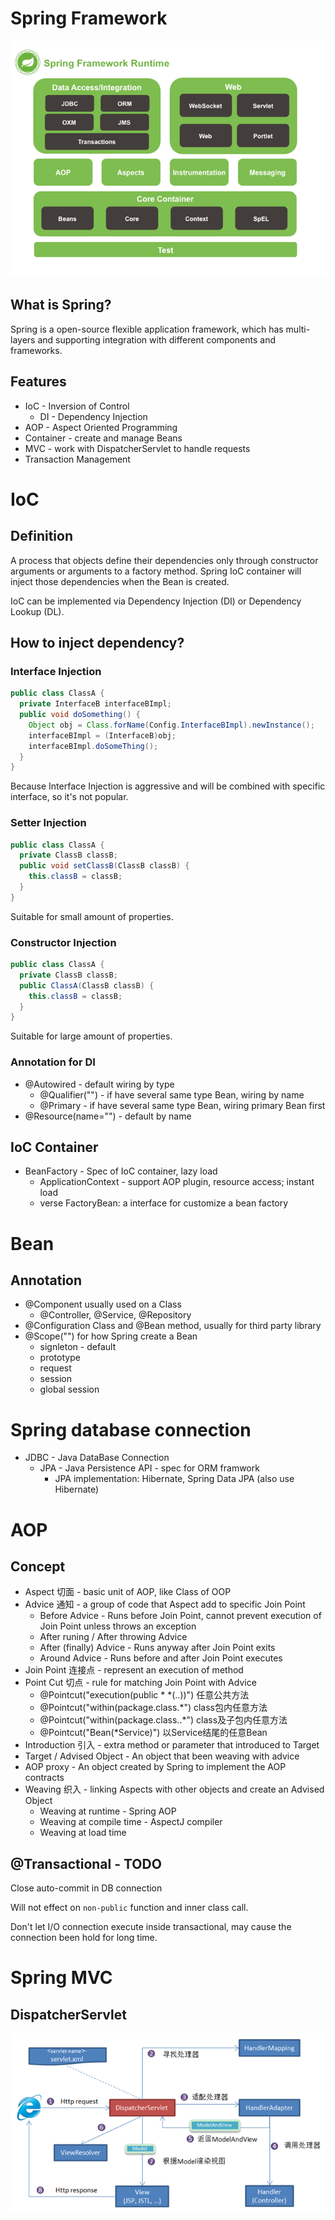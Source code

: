 # Spring Framework

![img](https://raw.githubusercontent.com/KOVERcjm/Pictures/master/spring-framework.png)

## What is Spring?

Spring is a open-source flexible application framework, which has multi-layers and supporting integration with different components and frameworks.

## Features

- IoC - Inversion of Control
  - DI - Dependency Injection
- AOP - Aspect Oriented Programming
- Container - create and manage Beans
- MVC - work with DispatcherServlet to handle requests
- Transaction Management

# IoC

## Definition

A process that objects define their dependencies only through constructor arguments or arguments to a factory method. Spring IoC container will inject those dependencies when the Bean is created.

IoC can be implemented via Dependency Injection (DI) or Dependency Lookup (DL).

## How to inject dependency?

### Interface Injection

``` java
public class ClassA {
  private InterfaceB interfaceBImpl;
  public void doSomething() {
    Object obj = Class.forName(Config.InterfaceBImpl).newInstance();
    interfaceBImpl = (InterfaceB)obj;
    interfaceBImpl.doSomeThing();
  }
}
```

Because Interface Injection is aggressive and will be combined with specific interface, so it's not popular.

### Setter Injection

``` java
public class ClassA {
  private ClassB classB;
  public void setClassB(ClassB classB) {
    this.classB = classB;
  }
}
```

Suitable for small amount of properties. 

### Constructor Injection

``` java
public class ClassA {
  private ClassB classB;
  public ClassA(ClassB classB) {
    this.classB = classB;
  }
}
```

Suitable for large amount of properties.

### Annotation for DI

- @Autowired - default wiring by type
  - @Qualifier("") -  if have several same type Bean, wiring by name
  - @Primary - if have several same type Bean, wiring primary Bean first
- @Resource(name="") - default by name

## IoC Container

- BeanFactory - Spec of IoC container, lazy load
  - ApplicationContext - support AOP plugin, resource access; instant load
  - verse FactoryBean: a interface for customize a bean factory

# Bean

## Annotation 

- @Component usually used on a Class
  - @Controller, @Service, @Repository
- @Configuration Class and @Bean method, usually for third party library
- @Scope("") for how Spring create a Bean
  - signleton - default
  - prototype
  - request
  - session
  - global session

# Spring database connection

- JDBC - Java DataBase Connection
  - JPA - Java Persistence API - spec for ORM framwork
    - JPA implementation: Hibernate, Spring Data JPA (also use Hibernate)

# AOP

## Concept

- Aspect 切面 - basic unit of AOP, like Class of OOP
- Advice 通知 - a group of code that Aspect add to specific Join Point
  - Before Advice - Runs before Join Point, cannot prevent execution of Join Point unless throws an exception
  - After runing / After throwing Advice
  - After (finally) Advice - Runs anyway after Join Point exits
  - Around Advice - Runs before and after Join Point executes
- Join Point 连接点 - represent an execution of method 
- Point Cut 切点 - rule for matching Join Point with Advice
  - @Pointcut("execution(public * *(..))") 任意公共方法
  - @Pointcut("within(package.class.*") class包内任意方法
  - @Pointcut("within(package.class..*") class及子包内任意方法
  - @Pointcut("Bean(*Service)") 以Service结尾的任意Bean
- Introduction 引入 - extra method or parameter that introduced to Target
- Target / Advised Object - An object that been weaving with advice
- AOP proxy - An object created by Spring to implement the AOP contracts
- Weaving 织入 - linking Aspects with other objects and create an Advised Object
  - Weaving at runtime - Spring AOP
  - Weaving at compile time - AspectJ compiler
  - Weaving at load time

## @Transactional - TODO

Close auto-commit in DB connection

Will not effect on `non-public` function and inner class call.

Don't let I/O connection execute inside transactional, may cause the connection been hold for long time.

# Spring MVC

## DispatcherServlet

![img](https://raw.githubusercontent.com/KOVERcjm/Pictures/master/spring-dispatcher-servlet.png)